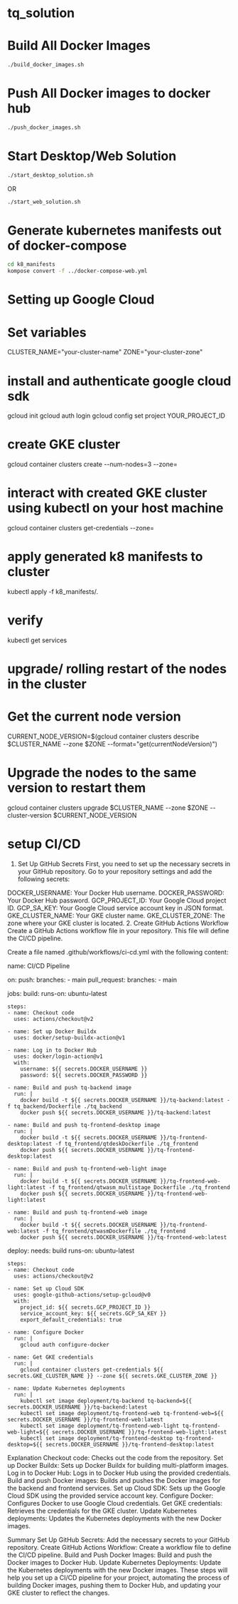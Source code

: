 # tq_solution


# Build All Docker Images
```sh
./build_docker_images.sh
```
# Push All Docker images to docker hub
```sh
./push_docker_images.sh
```

# Start Desktop/Web Solution
```sh
./start_desktop_solution.sh 
```
OR
```sh
./start_web_solution.sh 
```


# Generate kubernetes manifests out of docker-compose
```sh
cd k8_manifests
kompose convert -f ../docker-compose-web.yml
```

# Setting up Google Cloud

# Set variables
CLUSTER_NAME="your-cluster-name"
ZONE="your-cluster-zone"

# install and authenticate google cloud sdk
gcloud init
gcloud auth login
gcloud config set project YOUR_PROJECT_ID

# create GKE cluster
gcloud container clusters create <cluster-name> --num-nodes=3 --zone=<ZONE>

# interact with created GKE cluster using kubectl on your host machine
gcloud container clusters get-credentials <cluster-name> --zone=<ZONE>

# apply generated k8 manifests to cluster
kubectl apply -f k8_manifests/.

# verify
kubectl get services

# upgrade/ rolling restart of the nodes in the cluster
# Get the current node version
CURRENT_NODE_VERSION=$(gcloud container clusters describe $CLUSTER_NAME --zone $ZONE --format="get(currentNodeVersion)")

# Upgrade the nodes to the same version to restart them
gcloud container clusters upgrade $CLUSTER_NAME --zone $ZONE --cluster-version $CURRENT_NODE_VERSION



# setup CI/CD

1. Set Up GitHub Secrets
First, you need to set up the necessary secrets in your GitHub repository. Go to your repository settings and add the following secrets:

DOCKER_USERNAME: Your Docker Hub username.
DOCKER_PASSWORD: Your Docker Hub password.
GCP_PROJECT_ID: Your Google Cloud project ID.
GCP_SA_KEY: Your Google Cloud service account key in JSON format.
GKE_CLUSTER_NAME: Your GKE cluster name.
GKE_CLUSTER_ZONE: The zone where your GKE cluster is located.
2. Create GitHub Actions Workflow
Create a GitHub Actions workflow file in your repository. This file will define the CI/CD pipeline.

Create a file named .github/workflows/ci-cd.yml with the following content:

name: CI/CD Pipeline

on:
  push:
    branches:
      - main
  pull_request:
    branches:
      - main

jobs:
  build:
    runs-on: ubuntu-latest

    steps:
    - name: Checkout code
      uses: actions/checkout@v2

    - name: Set up Docker Buildx
      uses: docker/setup-buildx-action@v1

    - name: Log in to Docker Hub
      uses: docker/login-action@v1
      with:
        username: ${{ secrets.DOCKER_USERNAME }}
        password: ${{ secrets.DOCKER_PASSWORD }}

    - name: Build and push tq-backend image
      run: |
        docker build -t ${{ secrets.DOCKER_USERNAME }}/tq-backend:latest -f tq_backend/Dockerfile ./tq_backend
        docker push ${{ secrets.DOCKER_USERNAME }}/tq-backend:latest

    - name: Build and push tq-frontend-desktop image
      run: |
        docker build -t ${{ secrets.DOCKER_USERNAME }}/tq-frontend-desktop:latest -f tq_frontend/qtdeskDockerfile ./tq_frontend
        docker push ${{ secrets.DOCKER_USERNAME }}/tq-frontend-desktop:latest

    - name: Build and push tq-frontend-web-light image
      run: |
        docker build -t ${{ secrets.DOCKER_USERNAME }}/tq-frontend-web-light:latest -f tq_frontend/qtwasm_multistage_Dockerfile ./tq_frontend
        docker push ${{ secrets.DOCKER_USERNAME }}/tq-frontend-web-light:latest

    - name: Build and push tq-frontend-web image
      run: |
        docker build -t ${{ secrets.DOCKER_USERNAME }}/tq-frontend-web:latest -f tq_frontend/qtwasmDockerfile ./tq_frontend
        docker push ${{ secrets.DOCKER_USERNAME }}/tq-frontend-web:latest

  deploy:
    needs: build
    runs-on: ubuntu-latest

    steps:
    - name: Checkout code
      uses: actions/checkout@v2

    - name: Set up Cloud SDK
      uses: google-github-actions/setup-gcloud@v0
      with:
        project_id: ${{ secrets.GCP_PROJECT_ID }}
        service_account_key: ${{ secrets.GCP_SA_KEY }}
        export_default_credentials: true

    - name: Configure Docker
      run: |
        gcloud auth configure-docker

    - name: Get GKE credentials
      run: |
        gcloud container clusters get-credentials ${{ secrets.GKE_CLUSTER_NAME }} --zone ${{ secrets.GKE_CLUSTER_ZONE }}

    - name: Update Kubernetes deployments
      run: |
        kubectl set image deployment/tq-backend tq-backend=${{ secrets.DOCKER_USERNAME }}/tq-backend:latest
        kubectl set image deployment/tq-frontend-web tq-frontend-web=${{ secrets.DOCKER_USERNAME }}/tq-frontend-web:latest
        kubectl set image deployment/tq-frontend-web-light tq-frontend-web-light=${{ secrets.DOCKER_USERNAME }}/tq-frontend-web-light:latest
        kubectl set image deployment/tq-frontend-desktop tq-frontend-desktop=${{ secrets.DOCKER_USERNAME }}/tq-frontend-desktop:latest

Explanation
Checkout code: Checks out the code from the repository.
Set up Docker Buildx: Sets up Docker Buildx for building multi-platform images.
Log in to Docker Hub: Logs in to Docker Hub using the provided credentials.
Build and push Docker images: Builds and pushes the Docker images for the backend and frontend services.
Set up Cloud SDK: Sets up the Google Cloud SDK using the provided service account key.
Configure Docker: Configures Docker to use Google Cloud credentials.
Get GKE credentials: Retrieves the credentials for the GKE cluster.
Update Kubernetes deployments: Updates the Kubernetes deployments with the new Docker images.


Summary
Set Up GitHub Secrets: Add the necessary secrets to your GitHub repository.
Create GitHub Actions Workflow: Create a workflow file to define the CI/CD pipeline.
Build and Push Docker Images: Build and push the Docker images to Docker Hub.
Update Kubernetes Deployments: Update the Kubernetes deployments with the new Docker images.
These steps will help you set up a CI/CD pipeline for your project, automating the process of building Docker images, pushing them to Docker Hub, and updating your GKE cluster to reflect the changes.